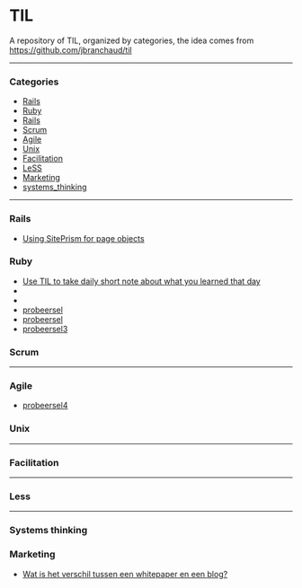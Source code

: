 # TIL

A repository of TIL, organized by categories, the idea comes from https://github.com/jbranchaud/til

---

### Categories

* [Rails](#rails)
* [Ruby](#ruby)
* [Rails](#rails)
* [Scrum](#scrum)
* [Agile](#agile)
* [Unix](#unix)
* [Facilitation](#facilitation)
* [LeSS](#less)
* [Marketing](#marketing)
* [systems_thinking](#systems_thinking)

---

### Rails

- [Using SitePrism for page objects](rails/2020-08-30_using-siteprism-for-page-objects.md)

### Ruby

- [Use TIL to take daily short note about what you learned that day](ruby/2020-06-25_use-the-til-gem.md)
- [](ruby/2020-06-28_.md)
- [](ruby/2020-06-28_.md)
- [probeersel](ruby/2020-06-28_probeersel.md)
- [probeersel](ruby/2020-06-28_probeersel.md)
- [probeersel3](ruby/2020-06-28_probeersel3.md)

### Scrum

---

### Agile

- [probeersel4](agile/2020-06-28_probeersel4.md)

### Unix

---

### Facilitation

---

### Less

---

### Systems thinking

### Marketing

- [Wat is het verschil tussen een whitepaper en een blog?](marketing/2020-08-31_wat-is-het-verschil-tussen-een-whitepaper-en-een-blog%3F.md)
